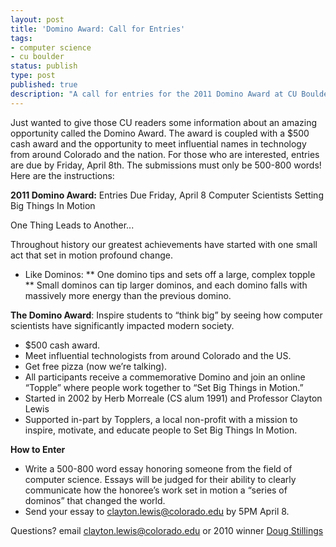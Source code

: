 ```yaml
---
layout: post
title: 'Domino Award: Call for Entries'
tags:
- computer science
- cu boulder
status: publish
type: post
published: true
description: "A call for entries for the 2011 Domino Award at CU Boulder"
---
```

Just wanted to give those CU readers some information about an amazing opportunity called the Domino Award. The award is coupled with a $500 cash award and the opportunity to meet influential names in technology from around Colorado and the nation. For those who are interested, entries are due by Friday, April 8th. The submissions must only be 500-800 words! Here are the instructions:

**2011 Domino Award:**
Entries Due Friday, April 8
Computer Scientists Setting Big Things In Motion

One Thing Leads to Another...

Throughout history our greatest achievements have started with one small act that set in motion profound change.
*  Like Dominos:
** One domino tips and sets off a large, complex topple
** Small dominos can tip larger dominos, and each domino falls with massively more energy than the previous domino.

**The Domino Award**: Inspire students to “think big” by seeing how computer scientists have significantly impacted modern society.
*  $500 cash award.
*  Meet influential technologists from around Colorado and the US.
*  Get free pizza (now we’re talking).
*  All participants receive a commemorative Domino and join an online “Topple” where people work together to “Set Big Things in Motion.”
*  Started in 2002 by Herb Morreale (CS alum 1991) and Professor Clayton Lewis
*  Supported in-part by Topplers, a local non-profit with a mission to inspire, motivate, and educate people to Set Big Things In Motion.

**How to Enter**
*  Write a 500-800 word essay honoring someone from the field of computer science. Essays will be judged for their ability to clearly communicate how the honoree’s work set in motion a “series of dominos” that changed the world.
*  Send your essay to clayton.lewis@colorado.edu by 5PM April 8.

Questions? email clayton.lewis@colorado.edu or 2010 winner [Doug Stillings](mailto:Douglas.Stillings@Colorado.EDU)